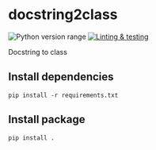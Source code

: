 docstring2class
===============
![Python version range](https://img.shields.io/badge/python-2.7%E2%80%933.6+-blue.svg)
[![Linting & testing](https://github.com/offscale/docstring2class/workflows/Linting%20&%20testing/badge.svg)](https://github.com/offscale/docstring2class/actions)

Docstring to class

## Install dependencies

    pip install -r requirements.txt

## Install package

    pip install .
